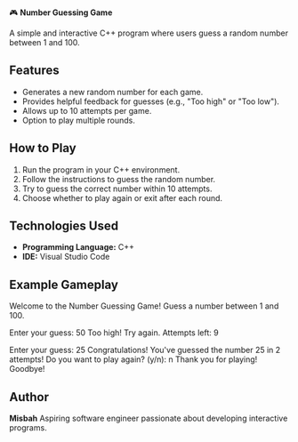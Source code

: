 🎮 **Number Guessing Game**

A simple and interactive C++ program where users guess a random number between 1 and 100.

## Features
- Generates a new random number for each game.
- Provides helpful feedback for guesses (e.g., "Too high" or "Too low").
- Allows up to 10 attempts per game.
- Option to play multiple rounds.

## How to Play
1. Run the program in your C++ environment.
2. Follow the instructions to guess the random number.
3. Try to guess the correct number within 10 attempts.
4. Choose whether to play again or exit after each round.

## Technologies Used
- **Programming Language:** C++
- **IDE:** Visual Studio Code

## Example Gameplay
Welcome to the Number Guessing Game!
Guess a number between 1 and 100.

Enter your guess: 50
Too high! Try again.
Attempts left: 9

Enter your guess: 25
Congratulations! You've guessed the number 25 in 2 attempts!
Do you want to play again? (y/n): n
Thank you for playing! Goodbye!

## Author
**Misbah**
Aspiring software engineer passionate about developing interactive programs.